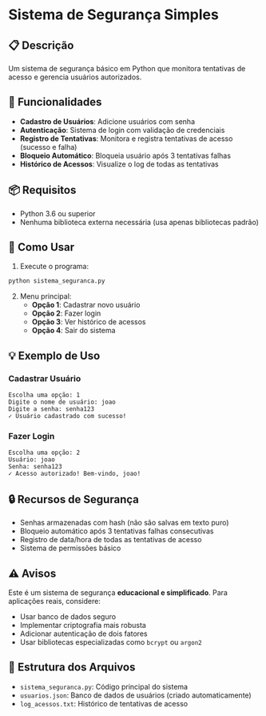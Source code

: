 # Sistema de Segurança Simples

## 📋 Descrição

Um sistema de segurança básico em Python que monitora tentativas de acesso e gerencia usuários autorizados.

## 🚀 Funcionalidades

- **Cadastro de Usuários**: Adicione usuários com senha
- **Autenticação**: Sistema de login com validação de credenciais
- **Registro de Tentativas**: Monitora e registra tentativas de acesso (sucesso e falha)
- **Bloqueio Automático**: Bloqueia usuário após 3 tentativas falhas
- **Histórico de Acessos**: Visualize o log de todas as tentativas

## 📦 Requisitos

- Python 3.6 ou superior
- Nenhuma biblioteca externa necessária (usa apenas bibliotecas padrão)

## 🔧 Como Usar

1. Execute o programa:
```bash
python sistema_seguranca.py
```

2. Menu principal:
   - **Opção 1**: Cadastrar novo usuário
   - **Opção 2**: Fazer login
   - **Opção 3**: Ver histórico de acessos
   - **Opção 4**: Sair do sistema

## 💡 Exemplo de Uso

### Cadastrar Usuário
```
Escolha uma opção: 1
Digite o nome de usuário: joao
Digite a senha: senha123
✓ Usuário cadastrado com sucesso!
```

### Fazer Login
```
Escolha uma opção: 2
Usuário: joao
Senha: senha123
✓ Acesso autorizado! Bem-vindo, joao!
```

## 🔒 Recursos de Segurança

- Senhas armazenadas com hash (não são salvas em texto puro)
- Bloqueio automático após 3 tentativas falhas consecutivas
- Registro de data/hora de todas as tentativas de acesso
- Sistema de permissões básico

## ⚠️ Avisos

Este é um sistema de segurança **educacional e simplificado**. Para aplicações reais, considere:
- Usar banco de dados seguro
- Implementar criptografia mais robusta
- Adicionar autenticação de dois fatores
- Usar bibliotecas especializadas como `bcrypt` ou `argon2`

## 📝 Estrutura dos Arquivos

- `sistema_seguranca.py`: Código principal do sistema
- `usuarios.json`: Banco de dados de usuários (criado automaticamente)
- `log_acessos.txt`: Histórico de tentativas de acesso



